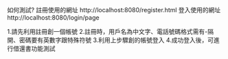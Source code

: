 如何測試?
註冊使用的網址 http://localhost:8080/register.html
登入使用的網址 http://localhost:8080/login/page

1.請先利用註冊創一個帳號
2.註冊時，用戶名為中文字、電話號碼格式需有-隔開、密碼要有英數字跟特殊符號
3.利用上步驟創的帳號登入
4.成功登入後，可進行借還書功能測試
